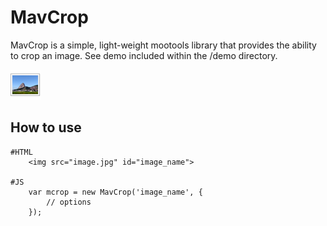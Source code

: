 MavCrop
==========
MavCrop is a simple, light-weight mootools library that provides the ability to crop an image. See demo included within the /demo directory.

![MavCrop](http://github.com/dcdustin/MavCrop/raw/master/logo.png)


How to use
----------
    #HTML
        <img src="image.jpg" id="image_name">

    #JS
        var mcrop = new MavCrop('image_name', {
            // options
        });
